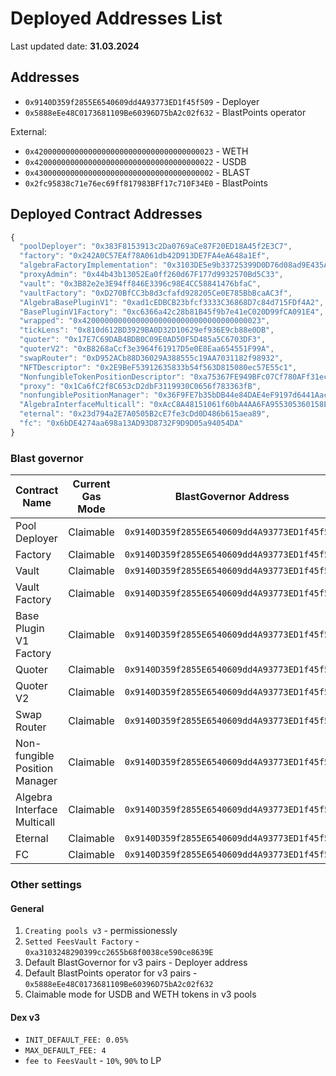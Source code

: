 # Deployed Addresses List

Last updated date: **31.03.2024**

## Addresses
- `0x9140D359f2855E6540609dd4A93773ED1f45f509` - Deployer
- `0x5888eEe48C0173681109Be60396D75bA2c02f632` - BlastPoints operator

External:
- `0x4200000000000000000000000000000000000023` - WETH
- `0x4200000000000000000000000000000000000022` - USDB
- `0x4300000000000000000000000000000000000002` - BLAST
- `0x2fc95838c71e76ec69ff817983BFf17c710F34E0` - BlastPoints

## Deployed Contract Addresses
```js
{
  "poolDeployer": "0x383F8153913c2Da0769aCe87F20ED18A45f2E3C7",
  "factory": "0x242A0C57EAf78A061db42D913DE7FA4eA648a1Ef",
  "algebraFactoryImplementation": "0x3103DE5e9b33725399D0D76d08ad9E435A84Cbb8",
  "proxyAdmin": "0x44b43b13052Ea0ff260d67F177d9932570Bd5C33",
  "vault": "0x3B82e2e3E94ff846E3396c98E4CC58841476bfaC",
  "vaultFactory": "0xD270BfCC3b8d3cfafd928205Ce0E785BbBcaAC3f",
  "AlgebraBasePluginV1": "0xad1cEDBCB23bfcf3333C36868D7c84d715FDf4A2",
  "BasePluginV1Factory": "0xc6366a42c28b81B45f9b7e41eC020D99fCA091E4",
  "wrapped": "0x4200000000000000000000000000000000000023",
  "tickLens": "0x810d612BD3929BA0D32D10629ef936E9cb88e0DB",
  "quoter": "0x17E7C69DAB4BDB0C09E0AD50F5D485a5C6703DF3",
  "quoterV2": "0xB8268aCcf3e3964f61917D5e0E8Eaa654551F99A",
  "swapRouter": "0xD952ACb88D36029A388555c19AA7031182f98932",
  "NFTDescriptor": "0x2E9BeF53912635833b54f563D815080ec57E55c1",
  "NonfungibleTokenPositionDescriptor": "0xa75367FE949BFc07Cf780AFf31ecAE50f5BB08Ef",
  "proxy": "0x1Ca6fC2f8C653cD2dbF3119930C0656f783363fB",
  "nonfungiblePositionManager": "0x36F9FE7b35bDB44e84DAE4eF9197d6441Aac048a",
  "AlgebraInterfaceMulticall": "0xAcC8A48151061f60bA4AA6FA955305360158E840",
  "eternal": "0x23d794a2E7A0505B2cE7fe3cDd0D486b615aea89",
  "fc": "0x6bDE4274aa698a13AD93D8732F9D9D05a94054DA"
}
```

### Blast governor
| Contract Name                       | Current Gas Mode | BlastGovernor Address                |
|-------------------------------------|------------------|--------------------------------------|
| Pool Deployer                       | Claimable        | `0x9140D359f2855E6540609dd4A93773ED1f45f509` |
| Factory                             | Claimable        | `0x9140D359f2855E6540609dd4A93773ED1f45f509` |
| Vault                               | Claimable        | `0x9140D359f2855E6540609dd4A93773ED1f45f509` |
| Vault Factory                       | Claimable        | `0x9140D359f2855E6540609dd4A93773ED1f45f509` |
| Base Plugin V1 Factory              | Claimable        | `0x9140D359f2855E6540609dd4A93773ED1f45f509` |
| Quoter                              | Claimable        | `0x9140D359f2855E6540609dd4A93773ED1f45f509` |
| Quoter V2                           | Claimable        | `0x9140D359f2855E6540609dd4A93773ED1f45f509` |
| Swap Router                         | Claimable        | `0x9140D359f2855E6540609dd4A93773ED1f45f509` |
| Non-fungible Position Manager       | Claimable        | `0x9140D359f2855E6540609dd4A93773ED1f45f509` |
| Algebra Interface Multicall         | Claimable        | `0x9140D359f2855E6540609dd4A93773ED1f45f509` |
| Eternal                             | Claimable        | `0x9140D359f2855E6540609dd4A93773ED1f45f509` |
| FC                                  | Claimable        | `0x9140D359f2855E6540609dd4A93773ED1f45f509` |



### Other settings
#### General
1. `Creating pools v3` - permissionessly
2. `Setted FeesVault Factory` - `0xa3103248290399cc2655b68f0038ce590ce8639E`
3. Default BlastGovernor for v3 pairs - Deployer address
4. Default BlastPoints operator for v3 pairs - `0x5888eEe48C0173681109Be60396D75bA2c02f632`
5. Claimable mode for USDB and WETH tokens in v3 pools

#### Dex v3
- `INIT_DEFAULT_FEE: 0.05%`
- `MAX_DEFAULT_FEE: 4`
- `fee to FeesVault` - `10%`, `90%` to LP